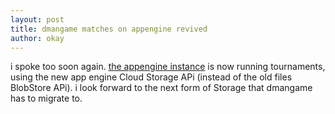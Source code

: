 ```yaml
---
layout: post
title: dmangame matches on appengine revived
author: okay
---
```


i spoke too soon again. [the appengine instance](http://dmangame-hrd.appspot.com) is now running tournaments, using the new app engine Cloud Storage APi (instead of the old files BlobStore APi). i look forward to the next form of Storage that dmangame has to migrate to. 
